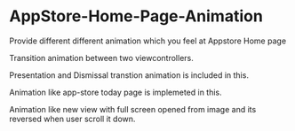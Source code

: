 # AppStore-Home-Page-Animation
Provide different different animation which you feel at Appstore Home page

Transition animation between two viewcontrollers. 

Presentation and Dismissal transtion animation is included in this.

Animation like app-store today page is implemeted in this. 

Animation like new view with full screen opened from image and its reversed when user scroll it down.

